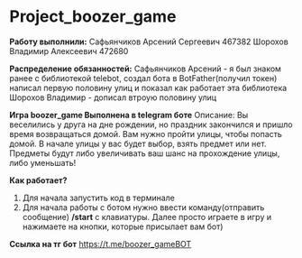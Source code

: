 # Project_boozer_game

**Работу выполнили:** 
 Сафьянчиков Арсений Сергеевич 467382 
 Шорохов Владимир Алексеевич 472680

**Распределение обязанностей:**
Сафьянчиков Арсений - я был знаком ранее с библиотекой telebot, создал бота в BotFather(получил токен) написал первую половину улиц и показал как работает эта библиотека
Шорохов Владимир - дописал втроую половину улиц

**Игра boozer_game Выполнена в telegram боте**
Описание:
Вы веселились у друга на дне рождении, но праздник закончился и пришло время возвращаться домой. Вам нужно пройти улицы, чтобы попасть домой. В начале улицы у вас будет выбор, взять предмет или нет. 
Предметы будут либо увеличивать ваш шанс на прохождение улицы, либо уменьшать!

**Как работает?**
1. Для начала запустить код в терминале
2. Для начала работы с ботом нужно ввести команду(отправить сообщение) **/start** с клавиатуры. Далее просто играете в игру и нажимаете на кнопки, которые присылает вам бот)

**Ссылка на тг бот**
https://t.me/boozer_gameBOT
